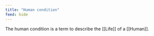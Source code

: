 ```yaml
---
title: "Human condition"
feed: hide
---
```


The human condition is a term to describe the [[Life]] of a [[Human]]. 